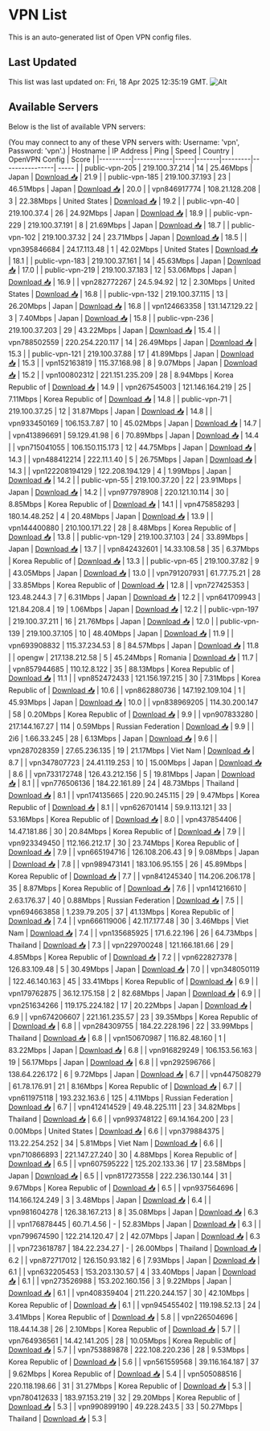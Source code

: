 # VPN List

This is an auto-generated list of Open VPN config files.

## Last Updated

This list was last updated on: Fri, 18 Apr 2025 12:35:19 GMT.
![Alt](https://repobeats.axiom.co/api/embed/186b98318ef1479477931607c1ad7d823f12451f.svg "Repobeats analytics image")

## Available Servers

Below is the list of available VPN servers:

(You may connect to any of these VPN servers with: Username: 'vpn', Password: 'vpn'.)
| Hostname | IP Address | Ping | Speed | Country | OpenVPN Config | Score |
|----------|------------|------|-------|---------|----------------| ----- |
| public-vpn-205 | 219.100.37.214 | 14 | 25.46Mbps | Japan | [Download 📥](./configs/server_0_JP.ovpn) | 21.9 |
| public-vpn-185 | 219.100.37.193 | 23 | 46.51Mbps | Japan | [Download 📥](./configs/server_1_JP.ovpn) | 20.0 |
| vpn846917774 | 108.21.128.208 | 3 | 22.38Mbps | United States | [Download 📥](./configs/server_2_US.ovpn) | 19.2 |
| public-vpn-40 | 219.100.37.4 | 26 | 24.92Mbps | Japan | [Download 📥](./configs/server_3_JP.ovpn) | 18.9 |
| public-vpn-229 | 219.100.37.191 | 8 | 21.69Mbps | Japan | [Download 📥](./configs/server_4_JP.ovpn) | 18.7 |
| public-vpn-102 | 219.100.37.32 | 24 | 23.71Mbps | Japan | [Download 📥](./configs/server_5_JP.ovpn) | 18.5 |
| vpn395846684 | 24.17.113.48 | 1 | 42.02Mbps | United States | [Download 📥](./configs/server_6_US.ovpn) | 18.1 |
| public-vpn-183 | 219.100.37.161 | 14 | 45.63Mbps | Japan | [Download 📥](./configs/server_7_JP.ovpn) | 17.0 |
| public-vpn-219 | 219.100.37.183 | 12 | 53.06Mbps | Japan | [Download 📥](./configs/server_8_JP.ovpn) | 16.9 |
| vpn282772267 | 24.5.94.92 | 12 | 2.30Mbps | United States | [Download 📥](./configs/server_9_US.ovpn) | 16.8 |
| public-vpn-132 | 219.100.37.115 | 13 | 26.20Mbps | Japan | [Download 📥](./configs/server_10_JP.ovpn) | 16.8 |
| vpn124663358 | 131.147.129.22 | 3 | 7.40Mbps | Japan | [Download 📥](./configs/server_11_JP.ovpn) | 15.8 |
| public-vpn-236 | 219.100.37.203 | 29 | 43.22Mbps | Japan | [Download 📥](./configs/server_12_JP.ovpn) | 15.4 |
| vpn788502559 | 220.254.220.117 | 14 | 26.49Mbps | Japan | [Download 📥](./configs/server_13_JP.ovpn) | 15.3 |
| public-vpn-121 | 219.100.37.88 | 17 | 41.89Mbps | Japan | [Download 📥](./configs/server_14_JP.ovpn) | 15.3 |
| vpn152163819 | 115.37.168.98 | 8 | 9.07Mbps | Japan | [Download 📥](./configs/server_15_JP.ovpn) | 15.2 |
| vpn100802312 | 221.151.235.209 | 28 | 8.94Mbps | Korea Republic of | [Download 📥](./configs/server_16_KR.ovpn) | 14.9 |
| vpn267545003 | 121.146.164.219 | 25 | 7.11Mbps | Korea Republic of | [Download 📥](./configs/server_17_KR.ovpn) | 14.8 |
| public-vpn-71 | 219.100.37.25 | 12 | 31.87Mbps | Japan | [Download 📥](./configs/server_18_JP.ovpn) | 14.8 |
| vpn933450169 | 106.153.7.87 | 10 | 45.02Mbps | Japan | [Download 📥](./configs/server_19_JP.ovpn) | 14.7 |
| vpn413896691 | 59.129.41.98 | 6 | 70.89Mbps | Japan | [Download 📥](./configs/server_20_JP.ovpn) | 14.4 |
| vpn715041055 | 106.150.115.173 | 12 | 44.75Mbps | Japan | [Download 📥](./configs/server_21_JP.ovpn) | 14.3 |
| vpn488412214 | 222.11.1.40 | 5 | 26.75Mbps | Japan | [Download 📥](./configs/server_22_JP.ovpn) | 14.3 |
| vpn122208194129 | 122.208.194.129 | 4 | 1.99Mbps | Japan | [Download 📥](./configs/server_23_JP.ovpn) | 14.2 |
| public-vpn-55 | 219.100.37.20 | 22 | 23.91Mbps | Japan | [Download 📥](./configs/server_24_JP.ovpn) | 14.2 |
| vpn977978908 | 220.121.10.114 | 30 | 8.85Mbps | Korea Republic of | [Download 📥](./configs/server_25_KR.ovpn) | 14.1 |
| vpn475858293 | 180.14.48.252 | 4 | 20.48Mbps | Japan | [Download 📥](./configs/server_26_JP.ovpn) | 13.9 |
| vpn144400880 | 210.100.171.22 | 28 | 8.48Mbps | Korea Republic of | [Download 📥](./configs/server_27_KR.ovpn) | 13.8 |
| public-vpn-129 | 219.100.37.103 | 24 | 33.89Mbps | Japan | [Download 📥](./configs/server_28_JP.ovpn) | 13.7 |
| vpn842432601 | 14.33.108.58 | 35 | 6.37Mbps | Korea Republic of | [Download 📥](./configs/server_29_KR.ovpn) | 13.3 |
| public-vpn-65 | 219.100.37.82 | 9 | 43.05Mbps | Japan | [Download 📥](./configs/server_30_JP.ovpn) | 13.0 |
| vpn791207931 | 61.77.75.21 | 28 | 33.85Mbps | Korea Republic of | [Download 📥](./configs/server_31_KR.ovpn) | 12.8 |
| vpn727425353 | 123.48.244.3 | 7 | 6.31Mbps | Japan | [Download 📥](./configs/server_32_JP.ovpn) | 12.2 |
| vpn641709943 | 121.84.208.4 | 19 | 1.06Mbps | Japan | [Download 📥](./configs/server_33_JP.ovpn) | 12.2 |
| public-vpn-197 | 219.100.37.211 | 16 | 21.76Mbps | Japan | [Download 📥](./configs/server_34_JP.ovpn) | 12.0 |
| public-vpn-139 | 219.100.37.105 | 10 | 48.40Mbps | Japan | [Download 📥](./configs/server_35_JP.ovpn) | 11.9 |
| vpn693908832 | 115.37.234.53 | 8 | 84.57Mbps | Japan | [Download 📥](./configs/server_36_JP.ovpn) | 11.8 |
| opengw | 217.138.212.58 | 5 | 45.24Mbps | Romania | [Download 📥](./configs/server_37_RO.ovpn) | 11.7 |
| vpn857944685 | 110.12.8.122 | 35 | 88.13Mbps | Korea Republic of | [Download 📥](./configs/server_38_KR.ovpn) | 11.1 |
| vpn852472433 | 121.156.197.215 | 30 | 7.31Mbps | Korea Republic of | [Download 📥](./configs/server_39_KR.ovpn) | 10.6 |
| vpn862880736 | 147.192.109.104 | 1 | 45.93Mbps | Japan | [Download 📥](./configs/server_40_JP.ovpn) | 10.0 |
| vpn838969205 | 114.30.200.147 | 58 | 0.20Mbps | Korea Republic of | [Download 📥](./configs/server_41_KR.ovpn) | 9.9 |
| vpn907833280 | 217.144.167.27 | 114 | 0.59Mbps | Russian Federation | [Download 📥](./configs/server_42_RU.ovpn) | 9.9 |
| 2i6 | 1.66.33.245 | 28 | 6.13Mbps | Japan | [Download 📥](./configs/server_43_JP.ovpn) | 9.6 |
| vpn287028359 | 27.65.236.135 | 19 | 21.17Mbps | Viet Nam | [Download 📥](./configs/server_44_VN.ovpn) | 8.7 |
| vpn347807723 | 24.41.119.253 | 10 | 15.00Mbps | Japan | [Download 📥](./configs/server_45_JP.ovpn) | 8.6 |
| vpn733172748 | 126.43.212.156 | 5 | 19.81Mbps | Japan | [Download 📥](./configs/server_46_JP.ovpn) | 8.1 |
| vpn776506136 | 184.22.161.89 | 24 | 48.73Mbps | Thailand | [Download 📥](./configs/server_47_TH.ovpn) | 8.1 |
| vpn174135665 | 220.90.245.115 | 29 | 9.47Mbps | Korea Republic of | [Download 📥](./configs/server_48_KR.ovpn) | 8.1 |
| vpn626701414 | 59.9.113.121 | 33 | 53.16Mbps | Korea Republic of | [Download 📥](./configs/server_49_KR.ovpn) | 8.0 |
| vpn437854406 | 14.47.181.86 | 30 | 20.84Mbps | Korea Republic of | [Download 📥](./configs/server_50_KR.ovpn) | 7.9 |
| vpn923349450 | 112.166.212.17 | 30 | 23.74Mbps | Korea Republic of | [Download 📥](./configs/server_51_KR.ovpn) | 7.9 |
| vpn665194716 | 126.108.206.43 | 9 | 9.08Mbps | Japan | [Download 📥](./configs/server_52_JP.ovpn) | 7.8 |
| vpn989473141 | 183.106.95.155 | 26 | 45.89Mbps | Korea Republic of | [Download 📥](./configs/server_53_KR.ovpn) | 7.7 |
| vpn841245340 | 114.206.206.178 | 35 | 8.87Mbps | Korea Republic of | [Download 📥](./configs/server_54_KR.ovpn) | 7.6 |
| vpn141216610 | 2.63.176.37 | 40 | 0.88Mbps | Russian Federation | [Download 📥](./configs/server_55_RU.ovpn) | 7.5 |
| vpn694663858 | 1.239.79.205 | 37 | 41.13Mbps | Korea Republic of | [Download 📥](./configs/server_56_KR.ovpn) | 7.4 |
| vpn666119006 | 42.117.177.48 | 30 | 3.46Mbps | Viet Nam | [Download 📥](./configs/server_57_VN.ovpn) | 7.4 |
| vpn135685925 | 171.6.22.196 | 26 | 64.73Mbps | Thailand | [Download 📥](./configs/server_58_TH.ovpn) | 7.3 |
| vpn229700248 | 121.166.181.66 | 29 | 4.85Mbps | Korea Republic of | [Download 📥](./configs/server_59_KR.ovpn) | 7.2 |
| vpn622827378 | 126.83.109.48 | 5 | 30.49Mbps | Japan | [Download 📥](./configs/server_60_JP.ovpn) | 7.0 |
| vpn348050119 | 122.46.140.163 | 45 | 33.41Mbps | Korea Republic of | [Download 📥](./configs/server_61_KR.ovpn) | 6.9 |
| vpn179762875 | 36.12.175.158 | 2 | 82.68Mbps | Japan | [Download 📥](./configs/server_62_JP.ovpn) | 6.9 |
| vpn251634266 | 119.175.224.182 | 17 | 20.22Mbps | Japan | [Download 📥](./configs/server_63_JP.ovpn) | 6.9 |
| vpn674206607 | 221.161.235.57 | 23 | 39.35Mbps | Korea Republic of | [Download 📥](./configs/server_64_KR.ovpn) | 6.8 |
| vpn284309755 | 184.22.228.196 | 22 | 33.99Mbps | Thailand | [Download 📥](./configs/server_65_TH.ovpn) | 6.8 |
| vpn150670987 | 116.82.48.160 | 1 | 83.22Mbps | Japan | [Download 📥](./configs/server_66_JP.ovpn) | 6.8 |
| vpn916829249 | 106.153.56.163 | 19 | 56.17Mbps | Japan | [Download 📥](./configs/server_67_JP.ovpn) | 6.8 |
| vpn292596766 | 138.64.226.172 | 6 | 9.72Mbps | Japan | [Download 📥](./configs/server_68_JP.ovpn) | 6.7 |
| vpn447508279 | 61.78.176.91 | 21 | 8.16Mbps | Korea Republic of | [Download 📥](./configs/server_69_KR.ovpn) | 6.7 |
| vpn611975118 | 193.232.163.6 | 125 | 4.11Mbps | Russian Federation | [Download 📥](./configs/server_70_RU.ovpn) | 6.7 |
| vpn412414529 | 49.48.225.111 | 23 | 34.82Mbps | Thailand | [Download 📥](./configs/server_71_TH.ovpn) | 6.6 |
| vpn993748122 | 69.14.164.200 | 23 | 0.00Mbps | United States | [Download 📥](./configs/server_72_US.ovpn) | 6.6 |
| vpn379884375 | 113.22.254.252 | 34 | 5.81Mbps | Viet Nam | [Download 📥](./configs/server_73_VN.ovpn) | 6.6 |
| vpn710866893 | 221.147.27.240 | 30 | 4.88Mbps | Korea Republic of | [Download 📥](./configs/server_74_KR.ovpn) | 6.5 |
| vpn607595222 | 125.202.133.36 | 17 | 23.58Mbps | Japan | [Download 📥](./configs/server_75_JP.ovpn) | 6.5 |
| vpn817273558 | 222.236.130.144 | 31 | 9.67Mbps | Korea Republic of | [Download 📥](./configs/server_76_KR.ovpn) | 6.5 |
| vpn937564696 | 114.166.124.249 | 3 | 3.48Mbps | Japan | [Download 📥](./configs/server_77_JP.ovpn) | 6.4 |
| vpn981604278 | 126.38.167.213 | 8 | 35.08Mbps | Japan | [Download 📥](./configs/server_78_JP.ovpn) | 6.3 |
| vpn176878445 | 60.71.4.56 | - | 52.83Mbps | Japan | [Download 📥](./configs/server_79_JP.ovpn) | 6.3 |
| vpn799674590 | 122.214.120.47 | 2 | 42.07Mbps | Japan | [Download 📥](./configs/server_80_JP.ovpn) | 6.3 |
| vpn723618787 | 184.22.234.27 | - | 26.00Mbps | Thailand | [Download 📥](./configs/server_81_TH.ovpn) | 6.2 |
| vpn872717012 | 126.150.93.182 | 6 | 7.93Mbps | Japan | [Download 📥](./configs/server_82_JP.ovpn) | 6.1 |
| vpn632205453 | 153.203.130.57 | 4 | 33.40Mbps | Japan | [Download 📥](./configs/server_83_JP.ovpn) | 6.1 |
| vpn273526988 | 153.202.160.156 | 3 | 9.22Mbps | Japan | [Download 📥](./configs/server_84_JP.ovpn) | 6.1 |
| vpn408359404 | 211.220.244.157 | 30 | 42.10Mbps | Korea Republic of | [Download 📥](./configs/server_85_KR.ovpn) | 6.1 |
| vpn945455402 | 119.198.52.13 | 24 | 3.41Mbps | Korea Republic of | [Download 📥](./configs/server_86_KR.ovpn) | 5.8 |
| vpn226504696 | 118.44.14.38 | 26 | 2.10Mbps | Korea Republic of | [Download 📥](./configs/server_87_KR.ovpn) | 5.7 |
| vpn764936561 | 14.42.141.205 | 28 | 10.05Mbps | Korea Republic of | [Download 📥](./configs/server_88_KR.ovpn) | 5.7 |
| vpn753889878 | 222.108.220.236 | 28 | 9.53Mbps | Korea Republic of | [Download 📥](./configs/server_89_KR.ovpn) | 5.6 |
| vpn561559568 | 39.116.164.187 | 37 | 9.62Mbps | Korea Republic of | [Download 📥](./configs/server_90_KR.ovpn) | 5.4 |
| vpn505088516 | 220.118.198.66 | 31 | 31.27Mbps | Korea Republic of | [Download 📥](./configs/server_91_KR.ovpn) | 5.3 |
| vpn780412633 | 183.97.153.219 | 32 | 29.20Mbps | Korea Republic of | [Download 📥](./configs/server_92_KR.ovpn) | 5.3 |
| vpn990899190 | 49.228.243.5 | 33 | 50.27Mbps | Thailand | [Download 📥](./configs/server_93_TH.ovpn) | 5.3 |
